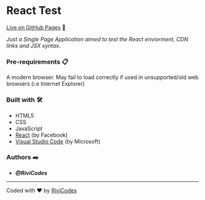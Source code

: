 # React Test
[Live on GitHub Pages](https://rivicodes.github.io/react-test/) 🚀

_Just a Single Page Application aimed to test the React enviorment, CDN links and JSX syntax._

### Pre-requirements 📋

A modern browser. May fail to load correctly if used in unsupported/old web browsers (i.e Internet Explorer)

### Built with 🛠️

* HTML5
* CSS
* JavaScript
* [React](https://reactjs.org/) (by Facebook)
* [Visual Studio Code](https://code.visualstudio.com/) (by Microsoft)

### Authors ✒️

* ***@RiviCodes***

---

Coded with ❤️ by [RiviCodes](https://github.com/RiviCodes)